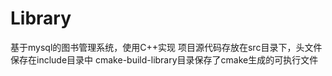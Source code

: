 # Library
基于mysql的图书管理系统，使用C++实现
项目源代码存放在src目录下，头文件保存在include目录中
cmake-build-library目录保存了cmake生成的可执行文件
